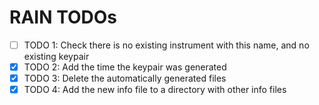 # RAIN TODOs

- [ ] TODO 1: Check there is no existing instrument with this name, and no existing keypair
- [x] TODO 2: Add the time the keypair was generated
- [x] TODO 3: Delete the automatically generated files
- [x] TODO 4: Add the new info file to a directory with other info files
